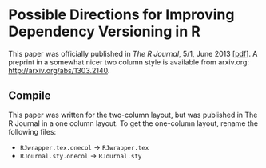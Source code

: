 Possible Directions for Improving Dependency Versioning in R
============================================================

This paper was officially published in *The R Journal*, 5/1, June 2013 [[pdf](http://journal.r-project.org/archive/2013-1/ooms.pdf)]. A preprint in a somewhat nicer two column style is available from arxiv.org: http://arxiv.org/abs/1303.2140.

Compile
-------

This paper was written for the two-column layout, but was published in The R Journal in a one column layout. To get the one-column layout, rename the following files:

 * `RJwrapper.tex.onecol` -> `RJwrapper.tex`
 * `RJournal.sty.onecol` -> `RJournal.sty`

